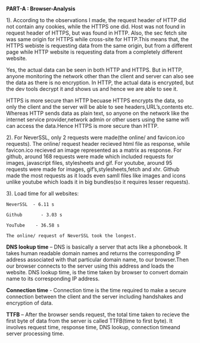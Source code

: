 <b>PART-A : Browser-Analysis</b>

1). According to the observations I made, the request header of HTTP did not contain any cookies, while the HTTPS one did. Host was not found in request header of HTTPS, but was found in HTTP. Also, the sec fetch site was same origin for HTTPS while cross-site for HTTP.This means that, the HTTPS webiste is requesting data from the same origin, but from a different page while HTTP website is requesting data from a completely different website.

Yes, the actual data can be seen in both HTTP and HTTPS. But in HTTP, anyone monitoring the network other than the client and server can also see the data as there is no encryption. In HTTP, the actual data is encrypted, but the dev tools decrypt it and shows us and hence we are able to see it.

HTTPS is more secure than HTTP becuase HTTPS encrypts the data, so only the client and the server will be able to see headers,URL’s,contents etc. Whereas HTTP sends data as plain text, so anyone on the network like the internet service provider,network admin or other users using the same wifi can access the data.Hence HTTPS is more secure than HTTP.

2). For NeverSSL, only 2 requests were made(the online/ and favicon.ico requests). The online/ request header recieved html file as response, while favicon.ico recieved an image represented as a matrix as response. For github, around 168 requests were made which included requests for images, javascript files, stylesheets and gif. For youtube, around 95 requests were made for images, gif’s,stylesheets,fetch and xhr. Github made the most requests as it loads even samll files like images and icons unlike youtube which loads it in big bundles(so it requires lesser requests).

3). Load time for all websites:

	NeverSSL  - 6.11 s
	
	Github       - 3.03 s
	
	YouTube    - 36.58 s
	
    The online/ request of NeverSSL took the longest.
	
<b>DNS lookup time</b> – DNS is basically a server that acts like a phonebook. It takes human readable domain names and returns the corresponding IP address associated with that particular domain name, to our browser.Then our browser connects to the server using this address and loads the website. DNS lookup time, is the time taken by browser to convert domain name to its corresponding IP address. 

<b>Connection time</b> -  Connection time is the time required to make a secure connection between the client and the server including handshakes and encryption of data.

<b>TTFB</b> – After the browser sends request, the total time taken to recieve the first byte of data from the server is called TTFB(time to first byte). It involves request time, response time,  DNS lookup, connection timeand server processing time.

